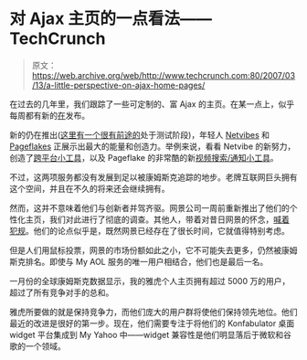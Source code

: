 # 对 Ajax 主页的一点看法——TechCrunch

> 原文：<https://web.archive.org/web/http://www.techcrunch.com:80/2007/03/13/a-little-perspective-on-ajax-home-pages/>

在过去的几年里，我们跟踪了一些可定制的、富 Ajax 的主页。在某一点上，似乎每周都有新的[在](https://web.archive.org/web/20220815015838/http://www.beta.techcrunch.com/2006/01/25/yes-this-weeks-ajax-homepage/)发布。

新的仍在推出([这里有一个很有前途的](https://web.archive.org/web/20220815015838/http://www.schmedley.com/)处于测试阶段)，年轻人 [Netvibes](https://web.archive.org/web/20220815015838/http://www.netvibes.com/) 和 [Pageflakes](https://web.archive.org/web/20220815015838/http://www.pageflakes.com/) 正展示出最大的能量和创造力。举例来说，看看 Netvibe 的新努力，创造了[跨平台小工具](https://web.archive.org/web/20220815015838/http://www.beta.techcrunch.com/2007/02/21/netvibes-promises-cross-platform-widget-compatibility/)，以及 Pageflake 的非常酷的新[视频搜索/通知小工具](https://web.archive.org/web/20220815015838/http://newteevee.com/2007/03/07/where-to-find-fresh-video-pageflakes/)。

不过，这两项服务都没有发展到足以被康姆斯克追踪的地步。老牌互联网巨头拥有这个空间，并且在不久的将来还会继续拥有。

然而，这并不意味着他们与创新者并驾齐驱。网景公司一周前重新推出了他们的个性化主页，我们对此进行了彻底的调查。其他人，带着对昔日网景的怀念，[喊着](https://web.archive.org/web/20220815015838/http://www.calacanis.com/2007/03/08/my-netscape-rocks/) [犯规](https://web.archive.org/web/20220815015838/http://stories.scripting.com/2007/03/06/pointOfView.html)。他们的论点似乎是，既然网景已经存在了很长时间，它就值得特别考虑。

但是人们用鼠标投票，网景的市场份额如此之小，它不可能失去更多，仍然被康姆斯克排名。即使与 My AOL 服务的唯一用户相结合，他们也是最后一名。

一月份的全球康姆斯克数据显示，我的雅虎个人主页拥有超过 5000 万的用户，超过了所有竞争对手的总和。

雅虎所要做的就是保持竞争力，而他们庞大的用户群将使他们保持领先地位。他们最近的改进是很好的第一步。现在，他们需要专注于将他们的 Konfabulator 桌面 widget 平台集成到 My Yahoo 中——widget 兼容性是他们明显落后于微软和谷歌的一个领域。